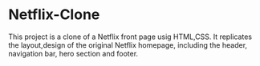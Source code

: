# Netflix-Clone
This project is a clone of a Netflix front page usig HTML,CSS. It replicates the layout,design  of the original Netflix homepage, including the header, navigation bar, hero section and footer.
